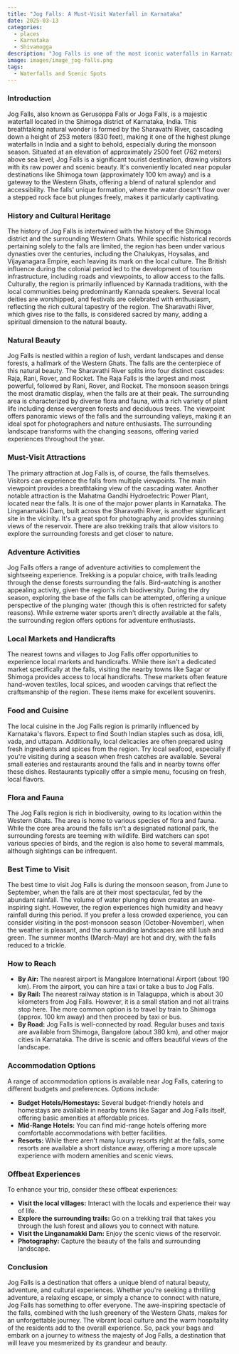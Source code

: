 ```yaml
---
title: "Jog Falls: A Must-Visit Waterfall in Karnataka"
date: 2025-03-13
categories:
  - places
  - Karnataka
  - Shivamogga
description: "Jog Falls is one of the most iconic waterfalls in Karnataka, located in the Shivalik Hills near Sagar. It's known for its unique rock formations and vibrant waters, making it a popular destination for nature enthusiasts and adventure seekers. The falls are divided into multiple tiers and offer thrilling activities like sliding down the rocks."
image: images/image_jog-falls.png
tags: 
  - Waterfalls and Scenic Spots
---
```



### **Introduction**

Jog Falls, also known as Gerusoppa Falls or Joga Falls, is a majestic waterfall located in the Shimoga district of Karnataka, India. This breathtaking natural wonder is formed by the Sharavathi River, cascading down a height of 253 meters (830 feet), making it one of the highest plunge waterfalls in India and a sight to behold, especially during the monsoon season. Situated at an elevation of approximately 2500 feet (762 meters) above sea level, Jog Falls is a significant tourist destination, drawing visitors with its raw power and scenic beauty. It's conveniently located near popular destinations like Shimoga town (approximately 100 km away) and is a gateway to the Western Ghats, offering a blend of natural splendor and accessibility. The falls' unique formation, where the water doesn't flow over a stepped rock face but plunges freely, makes it particularly captivating.

### **History and Cultural Heritage**

The history of Jog Falls is intertwined with the history of the Shimoga district and the surrounding Western Ghats. While specific historical records pertaining solely to the falls are limited, the region has been under various dynasties over the centuries, including the Chalukyas, Hoysalas, and Vijayanagara Empire, each leaving its mark on the local culture. The British influence during the colonial period led to the development of tourism infrastructure, including roads and viewpoints, to allow access to the falls. Culturally, the region is primarily influenced by Kannada traditions, with the local communities being predominantly Kannada speakers. Several local deities are worshipped, and festivals are celebrated with enthusiasm, reflecting the rich cultural tapestry of the region. The Sharavathi River, which gives rise to the falls, is considered sacred by many, adding a spiritual dimension to the natural beauty.

### **Natural Beauty**

Jog Falls is nestled within a region of lush, verdant landscapes and dense forests, a hallmark of the Western Ghats. The falls are the centerpiece of this natural beauty. The Sharavathi River splits into four distinct cascades: Raja, Rani, Rover, and Rocket. The Raja Falls is the largest and most powerful, followed by Rani, Rover, and Rocket. The monsoon season brings the most dramatic display, when the falls are at their peak. The surrounding area is characterized by diverse flora and fauna, with a rich variety of plant life including dense evergreen forests and deciduous trees. <placeholder image tag for the scenic view of the falls and surrounding forest> The viewpoint offers panoramic views of the falls and the surrounding valleys, making it an ideal spot for photographers and nature enthusiasts. The surrounding landscape transforms with the changing seasons, offering varied experiences throughout the year.

### **Must-Visit Attractions**

The primary attraction at Jog Falls is, of course, the falls themselves. Visitors can experience the falls from multiple viewpoints. The main viewpoint provides a breathtaking view of the cascading water. <placeholder image tag for the main view point> Another notable attraction is the Mahatma Gandhi Hydroelectric Power Plant, located near the falls. It is one of the major power plants in Karnataka. The Linganamakki Dam, built across the Sharavathi River, is another significant site in the vicinity. It's a great spot for photography and provides stunning views of the reservoir.  There are also trekking trails that allow visitors to explore the surrounding forests and get closer to nature.

### **Adventure Activities**

Jog Falls offers a range of adventure activities to complement the sightseeing experience. Trekking is a popular choice, with trails leading through the dense forests surrounding the falls. Bird-watching is another appealing activity, given the region's rich biodiversity. During the dry season, exploring the base of the falls can be attempted, offering a unique perspective of the plunging water (though this is often restricted for safety reasons). While extreme water sports aren't directly available at the falls, the surrounding region offers options for adventure enthusiasts.

### **Local Markets and Handicrafts**

The nearest towns and villages to Jog Falls offer opportunities to experience local markets and handicrafts. While there isn't a dedicated market specifically at the falls, visiting the nearby towns like Sagar or Shimoga provides access to local handicrafts. These markets often feature hand-woven textiles, local spices, and wooden carvings that reflect the craftsmanship of the region. These items make for excellent souvenirs.

### **Food and Cuisine**

The local cuisine in the Jog Falls region is primarily influenced by Karnataka's flavors. Expect to find South Indian staples such as dosa, idli, vada, and uttapam. Additionally, local delicacies are often prepared using fresh ingredients and spices from the region. Try local seafood, especially if you're visiting during a season when fresh catches are available. Several small eateries and restaurants around the falls and in nearby towns offer these dishes. Restaurants typically offer a simple menu, focusing on fresh, local flavors. <placeholder image tag for the local cuisine>

### **Flora and Fauna**

The Jog Falls region is rich in biodiversity, owing to its location within the Western Ghats. The area is home to various species of flora and fauna. While the core area around the falls isn't a designated national park, the surrounding forests are teeming with wildlife. Bird watchers can spot various species of birds, and the region is also home to several mammals, although sightings can be infrequent.

### **Best Time to Visit**

The best time to visit Jog Falls is during the monsoon season, from June to September, when the falls are at their most spectacular, fed by the abundant rainfall. <placeholder image tag for Jog falls during monsoon> The volume of water plunging down creates an awe-inspiring sight. However, the region experiences high humidity and heavy rainfall during this period. If you prefer a less crowded experience, you can consider visiting in the post-monsoon season (October-November), when the weather is pleasant, and the surrounding landscapes are still lush and green. The summer months (March-May) are hot and dry, with the falls reduced to a trickle.

### **How to Reach**

*   **By Air:** The nearest airport is Mangalore International Airport (about 190 km). From the airport, you can hire a taxi or take a bus to Jog Falls.
*   **By Rail:** The nearest railway station is in Talaguppa, which is about 30 kilometers from Jog Falls.  However, it is a small station and not all trains stop here.  The more common option is to travel by train to Shimoga (approx. 100 km away) and then proceed by taxi or bus.
*   **By Road:** Jog Falls is well-connected by road. Regular buses and taxis are available from Shimoga, Bangalore (about 380 km), and other major cities in Karnataka.  The drive is scenic and offers beautiful views of the landscape.

### **Accommodation Options**

A range of accommodation options is available near Jog Falls, catering to different budgets and preferences. Options include:

*   **Budget Hotels/Homestays:** Several budget-friendly hotels and homestays are available in nearby towns like Sagar and Jog Falls itself, offering basic amenities at affordable prices.
*   **Mid-Range Hotels:**  You can find mid-range hotels offering more comfortable accommodations with better facilities.
*   **Resorts:** While there aren't many luxury resorts right at the falls, some resorts are available a short distance away, offering a more upscale experience with modern amenities and scenic views.
<placeholder image tag for the Accommodation>

### **Offbeat Experiences**

To enhance your trip, consider these offbeat experiences:

*   **Visit the local villages:** Interact with the locals and experience their way of life.
*   **Explore the surrounding trails:** Go on a trekking trail that takes you through the lush forest and allows you to connect with nature.
*   **Visit the Linganamakki Dam:** Enjoy the scenic views of the reservoir.
*   **Photography:** Capture the beauty of the falls and surrounding landscape.

### **Conclusion**

Jog Falls is a destination that offers a unique blend of natural beauty, adventure, and cultural experiences. Whether you're seeking a thrilling adventure, a relaxing escape, or simply a chance to connect with nature, Jog Falls has something to offer everyone. The awe-inspiring spectacle of the falls, combined with the lush greenery of the Western Ghats, makes for an unforgettable journey. The vibrant local culture and the warm hospitality of the residents add to the overall experience. So, pack your bags and embark on a journey to witness the majesty of Jog Falls, a destination that will leave you mesmerized by its grandeur and beauty.


